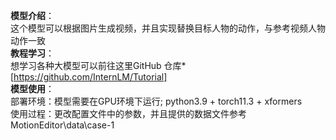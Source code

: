 **模型介绍**：  
       这个模型可以根据图片生成视频，并且实现替换目标人物的动作，与参考视频人物动作一致  
**教程学习**：  
       想学习各种大模型可以前往这里GitHub 仓库*[https://github.com/InternLM/Tutorial]   
**模型使用**：  
       部署环境：模型需要在GPU环境下运行; python3.9 + torch11.3 + xformers  
       使用过程：更改配置文件中的参数，并且提供的数据文件参考MotionEditor\data\case-1  
